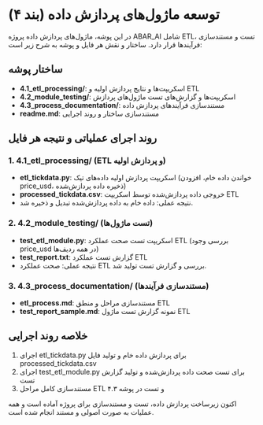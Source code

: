 
# توسعه ماژول‌های پردازش داده (بند ۴)

در این پوشه، ماژول‌های پردازش داده پروژه ABAR_AI شامل ETL، تست و مستندسازی فرآیندها قرار دارد. ساختار و نقش هر فایل و پوشه به شرح زیر است:

## ساختار پوشه
- **4.1_etl_processing/**: اسکریپت‌ها و نتایج پردازش اولیه و ETL
- **4.2_module_testing/**: اسکریپت‌ها و گزارش‌های تست ماژول‌های پردازش
- **4.3_process_documentation/**: مستندسازی فرآیندهای پردازش داده
- **readme.md**: مستندسازی ساختار و روند اجرایی

## روند اجرای عملیاتی و نتیجه هر فایل

### 1. 4.1_etl_processing/ (ETL و پردازش اولیه)
- **etl_tickdata.py**: اسکریپت پردازش اولیه داده‌های تیک (خواندن داده خام، افزودن price_usd، ذخیره داده پردازش‌شده)
- **processed_tickdata.csv**: خروجی داده پردازش‌شده توسط اسکریپت ETL
- نتیجه عملی: داده خام به داده پردازش‌شده تبدیل و ذخیره شد.

### 2. 4.2_module_testing/ (تست ماژول‌ها)
- **test_etl_module.py**: اسکریپت تست صحت عملکرد ETL (بررسی وجود price_usd در همه ردیف‌ها)
- **test_report.txt**: گزارش تست عملکرد ETL
- نتیجه عملی: صحت عملکرد ETL بررسی و گزارش تست تولید شد.

### 3. 4.3_process_documentation/ (مستندسازی فرآیندها)
- **etl_process.md**: مستندسازی مراحل و منطق ETL
- **test_report_sample.md**: نمونه گزارش تست ماژول ETL

## خلاصه روند اجرایی
1. اجرای etl_tickdata.py برای پردازش داده خام و تولید فایل processed_tickdata.csv
2. اجرای test_etl_module.py برای تست صحت داده پردازش‌شده و تولید گزارش تست
3. مستندسازی کامل مراحل ETL و تست در پوشه ۴.۳

اکنون زیرساخت پردازش داده، تست و مستندسازی برای پروژه آماده است و همه عملیات به صورت اصولی و مستند انجام شده است.
